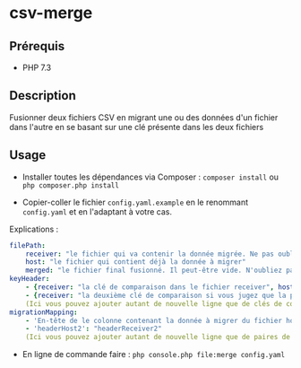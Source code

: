 # csv-merge

## Prérequis

- PHP 7.3

## Description
Fusionner deux fichiers CSV en migrant une ou des données d'un fichier dans l'autre en se basant sur une clé présente dans les deux fichiers

## Usage
- Installer toutes les dépendances via Composer :
`composer install` ou `php composer.php install`

- Copier-coller le fichier `config.yaml.example` en le renommant `config.yaml` et en l'adaptant à votre cas.

Explications :
```yaml
filePath:
    receiver: "le fichier qui va contenir la donnée migrée. Ne pas oublier d'ajouter la colonne (si elle n'existe pas) qui va contenir la donnée."
    host: "le fichier qui contient déjà la donnée à migrer"
    merged: "le fichier final fusionné. Il peut-être vide. N'oubliez pas de le créer avant"
keyHeader:
    - {receiver: "la clé de comparaison dans le fichier receiver", host: "la clé de comparaison dans le fichier host"}
    - {receiver: "la deuxième clé de comparaison si vous jugez que la première ne risque pas de matcher", host: "idem"}
    (Ici vous pouvez ajouter autant de nouvelle ligne que de clés de comparaison)
migrationMapping:
    - 'En-tête de le colonne contenant la donnée à migrer du fichier host': "En-tête de le colonne qui va contenir la donnée migrée dans le fichier receiver"
    - 'headerHost2': "headerReceiver2"
    (Ici vous pouvez ajouter autant de nouvelle ligne que de paires de données à migrer)
```

- En ligne de commande faire : `php console.php file:merge config.yaml`




